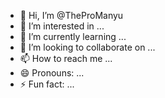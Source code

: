- 👋 Hi, I’m @TheProManyu
- 👀 I’m interested in ...
- 🌱 I’m currently learning ...
- 💞️ I’m looking to collaborate on ...
- 📫 How to reach me ...
- 😄 Pronouns: ...
- ⚡ Fun fact: ...

<!---
TheProManyu/TheProManyu is a ✨ special ✨ repository because its `README.md` (this file) appears on your GitHub profile.
You can click the Preview link to take a look at your changes.
--->
